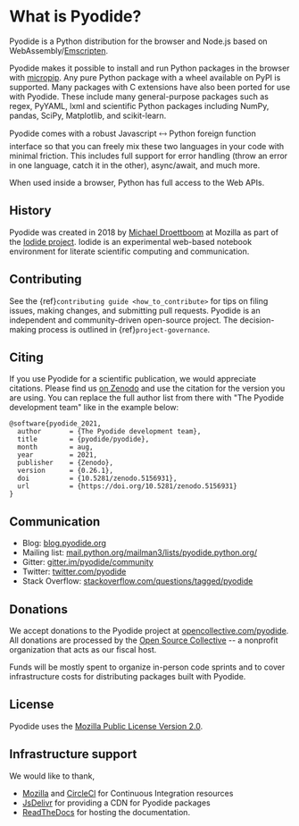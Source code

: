 # What is Pyodide?

Pyodide is a Python distribution for the browser and Node.js based on WebAssembly/[Emscripten](https://emscripten.org/).

Pyodide makes it possible to install and run Python packages in the browser with
[micropip](https://pyodide.org/en/stable/usage/api/micropip-api.html). Any pure
Python package with a wheel available on PyPI is supported. Many packages with C
extensions have also been ported for use with Pyodide. These include many
general-purpose packages such as regex, PyYAML, lxml and scientific Python
packages including NumPy, pandas, SciPy, Matplotlib, and scikit-learn.

Pyodide comes with a robust Javascript 🡘 Python foreign function interface so
that you can freely mix these two languages in your code with minimal
friction. This includes full support for error handling (throw an error in one
language, catch it in the other), async/await, and much more.

When used inside a browser, Python has full access to the Web APIs.

## History

Pyodide was created in 2018 by [Michael Droettboom](https://github.com/mdboom)
at Mozilla as part of the [Iodide
project](https://github.com/iodide-project/iodide). Iodide is an experimental
web-based notebook environment for literate scientific computing and
communication.

## Contributing

See the {ref}`contributing guide <how_to_contribute>` for tips on filing issues,
making changes, and submitting pull requests. Pyodide is an independent and
community-driven open-source project. The decision-making process is outlined in
{ref}`project-governance`.

## Citing

If you use Pyodide for a scientific publication, we would appreciate citations.
Please find us [on Zenodo](https://zenodo.org/record/5156931) and use the citation
for the version you are using. You can replace the full author
list from there with "The Pyodide development team" like in the example below:

```
@software{pyodide_2021,
  author       = {The Pyodide development team},
  title        = {pyodide/pyodide},
  month        = aug,
  year         = 2021,
  publisher    = {Zenodo},
  version      = {0.26.1},
  doi          = {10.5281/zenodo.5156931},
  url          = {https://doi.org/10.5281/zenodo.5156931}
}
```

## Communication

- Blog: [blog.pyodide.org](https://blog.pyodide.org/)
- Mailing list: [mail.python.org/mailman3/lists/pyodide.python.org/](https://mail.python.org/mailman3/lists/pyodide.python.org/)
- Gitter: [gitter.im/pyodide/community](https://gitter.im/pyodide/community)
- Twitter: [twitter.com/pyodide](https://twitter.com/pyodide)
- Stack Overflow: [stackoverflow.com/questions/tagged/pyodide](https://stackoverflow.com/questions/tagged/pyodide)

## Donations

We accept donations to the Pyodide project at
[opencollective.com/pyodide](https://opencollective.com/pyodide). All donations
are processed by the [Open Source Collective](https://www.oscollective.org/) -- a
nonprofit organization that acts as our fiscal host.

Funds will be mostly spent to organize in-person code sprints and to cover
infrastructure costs for distributing packages built with Pyodide.

## License

Pyodide uses the [Mozilla Public License Version
2.0](https://choosealicense.com/licenses/mpl-2.0/).

## Infrastructure support

We would like to thank,

- [Mozilla](https://www.mozilla.org/en-US/) and
  [CircleCl](https://circleci.com/) for Continuous Integration resources
- [JsDelivr](https://www.jsdelivr.com/) for providing a CDN for Pyodide
  packages
- [ReadTheDocs](https://readthedocs.org/) for hosting the documentation.
